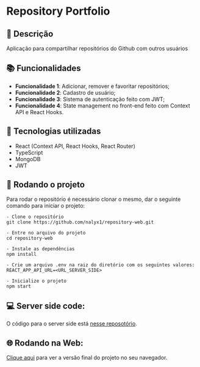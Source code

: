 # Repository Portfolio

## :memo: Descrição

<p>Aplicação para compartilhar repositórios do Github com outros usuários</p>

## :books: Funcionalidades

-   <b>Funcionalidade 1</b>: Adicionar, remover e favoritar repositórios;
-   <b>Funcionalidade 2</b>: Cadastro de usuário;
-   <b>Funcionalidade 3</b>: Sistema de autenticação feito com JWT;
-   <b>Funcionalidade 4</b>: State management no front-end feito com Context API e React Hooks.

## :wrench: Tecnologias utilizadas

-   React (Context API, React Hooks, React Router)
-   TypeScript
-   MongoDB
-   JWT

## :rocket: Rodando o projeto

Para rodar o repositório é necessário clonar o mesmo, dar o seguinte comando para iniciar o projeto:

```
- Clone o repositório
git clone https://github.com/nalyx1/repository-web.git

- Entre no arquivo do projeto
cd repository-web

- Instale as dependências
npm install

- Crie um arquivo .env na raiz do diretório com os seguintes valores:
REACT_APP_API_URL=<URL_SERVER_SIDE>

- Inicialize o projeto
npm start

```

## :computer: Server side code:

O código para o server side está <a href="https://github.com/nalyx1/repository-server" target="_blank">nesse reposotório</a>.

## :globe_with_meridians: Rodando na Web:

<a href="https://repository-web.herokuapp.com/" target="_blank">Clique aqui</a> para ver a versão final do projeto no seu navegador.

<!-- ## :soon: Implementação futura
* O que será implementado na próxima sprint? -->

<!-- ## :dart: Status do projeto -->
